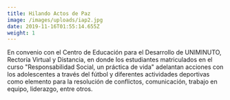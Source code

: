 ```yaml
---
title: Hilando Actos de Paz
image: /images/uploads/iap2.jpg
date: 2019-11-16T01:55:14.655Z
weight: 1
---
```

En convenio con el Centro de Educación para el Desarrollo de UNIMINUTO, Rectoría Virtual y Distancia, en donde los estudiantes matriculados en el curso "Responsabilidad Social, un práctica de vida" adelantan acciones con los adolescentes a través del fútbol y diferentes actividades deportivas como elemento para la resolución de conflictos, comunicación, trabajo en equipo, liderazgo, entre otros.
